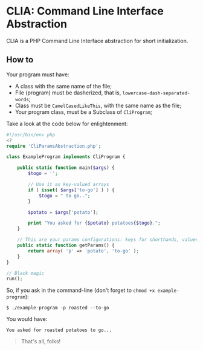 CLIA: Command Line Interface Abstraction
================================================

CLIA is a PHP Command Line Interface abstraction for short initialization.

How to
------

Your program must have:

* A class with the same name of the file;
* File (program) must be dasherized, that is, `lowercase-dash-separated-words`;
* Class must be `CamelCasedLikeThis`, with the same name as the file;
* Your program class, must be a Subclass of `CliProgram`;


Take a look at the code below for enlightenment:


```php
#!/usr/bin/env php
<?
require 'CliParamsAbstraction.php';

class ExampleProgram implements CliProgram {

	public static function main($args) {
		$togo = '';

		// Use it as key-valued arrays
		if ( isset( $args['to-go'] ) ) {
			$togo = " to go..";
		}

		$potato = $args['potato'];

		print "You asked for {$potato} potatoes{$togo}.";
	}

	// This are your params configurations: keys for shorthands, values for params
	public static function getParams() {
		return array( 'p' => 'potato', 'to-go' );
	}
}

// Black magic
run();
```

So, if you ask in the command-line (don't forget to `chmod +x example-program`):


```shell
$ ./example-program -p roasted --to-go
```

You would have:

```
You asked for roasted potatoes to go...
```

> That's all, folks!